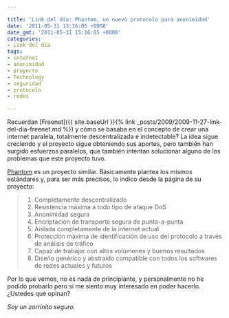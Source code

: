 ```yaml
---

title: 'Link del día: Phantom, un nuevo protocolo para anonimidad'
date: '2011-05-31 13:16:05 +0000'
date_gmt: '2011-05-31 15:16:05 +0000'
categories:
- Link del día
tags:
- internet
- anonimidad
- proyecto
- Technology
- seguridad
- protocolo
- redes

---
```


Recuerdan [Freenet]({{ site.baseUrl }}{% link _posts/2009/2009-11-27-link-del-dia-freenet.md %}) y cómo se basaba en el concepto de crear una internet paralela, totalmente descentralizada e indetectable? La idea sigue creciendo y el proyecto sigue obteniendo sus aportes, pero también han surgido esfuerzos paralelos, que también intentan solucionar alguno de los problemas que este proyecto tuvo.

[Phantom](http://code.google.com/p/phantom/) es un proyecto similar. Básicamente plantea los mismos estándares y, para ser más precisos, lo indico desde la página de su proyecto:

> 1. Completamente descentralizado
> 1. Resistencia máxima a todo tipo de ataque DoS
> 1. Anonimidad segura
> 1. Encriptación de transporte segura de punta-a-punta
> 1. Aislada completamente de la internet actual
> 1. Protección máxima de identificación de uso del protocolo a través de análisis de tráfico
> 1. Capaz de trabajar con altos volúmenes y buenos resultados
> 1. Diseño genérico y abstraído compatible con todos los softwares de redes actuales y futuros

Por lo que vemos, no es nada de principiante, y personalmente no he podido probarlo pero sí me siento muy interesado en poder hacerlo.  ¿Ustedes qué opinan?

_Soy un zorrinito seguro._
